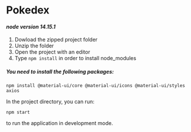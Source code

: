 # Pokedex

#### _node version 14.15.1_

1. Dowload the zipped project folder
2. Unzip the folder
3. Open the project with an editor
4. Type `npm install` in order to install node_modules

##### You need to install the following packages:
`npm install @material-ui/core @material-ui/icons @material-ui/styles axios`

In the project directory, you can run:

`npm start`

to run the application in development mode.

